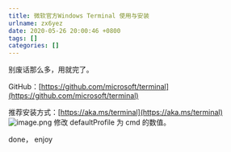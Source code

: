 ```yaml
---
title: 微软官方Windows Terminal 使用与安装
urlname: zx6yez
date: 2020-05-26 20:00:46 +0800
tags: []
categories: []
---
```


别废话那么多，用就完了。

GitHub：[https://github.com/microsoft/terminal](https://github.com/microsoft/terminal)

推荐安装方式：[https://aka.ms/terminal](https://aka.ms/terminal)
![image.png](https://cdn.nlark.com/yuque/0/2020/png/247878/1590495062304-d0d9b502-d828-4248-af04-93d25d624c92.png#align=left&display=inline&height=380&margin=%5Bobject%20Object%5D&name=image.png&originHeight=380&originWidth=745&size=51843&status=done&style=none&width=745)
修改 defaultProfile 为 cmd 的数值。

done， enjoy
